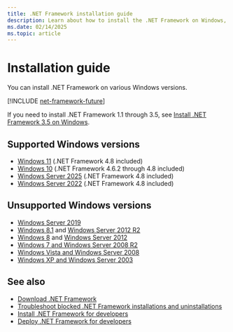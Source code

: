 ```yaml
---
title: .NET Framework installation guide
description: Learn about how to install the .NET Framework on Windows, and which versions of Windows support .NET Framework.
ms.date: 02/14/2025
ms.topic: article
---
```

# Installation guide

You can install .NET Framework on various Windows versions.

[!INCLUDE [net-framework-future](../../../includes/net-framework-future.md)]

If you need to install .NET Framework 1.1 through 3.5, see [Install .NET Framework 3.5 on Windows](dotnet-35-windows.md).

## Supported Windows versions

- [Windows 11](on-windows-and-server.md#windows-11) (.NET Framework 4.8 included)
- [Windows 10](on-windows-and-server.md#windows-10) (.NET Framework 4.6.2 through 4.8 included)
- [Windows Server 2025](on-windows-and-server.md#windows-server) (.NET Framework 4.8 included)
- [Windows Server 2022](on-windows-and-server.md#windows-server) (.NET Framework 4.8 included)

## Unsupported Windows versions

- [Windows Server 2019](on-windows-and-server.md#windows-server)
- [Windows 8.1](on-windows-and-server.md#windows-81-8-7-vista-xp) and [Windows Server 2012 R2](on-windows-and-server.md#windows-server)
- [Windows 8](on-windows-and-server.md#windows-81-8-7-vista-xp) and [Windows Server 2012](on-windows-and-server.md#windows-server)
- [Windows 7 and Windows Server 2008 R2](/previous-versions/dotnet/framework/install/on-windows-7)
- [Windows Vista and Windows Server 2008](/previous-versions/dotnet/framework/install/on-windows-vista)
- [Windows XP and Windows Server 2003](/previous-versions/dotnet/framework/install/on-windows-xp)

## See also

- [Download .NET Framework](https://dotnet.microsoft.com/download)
- [Troubleshoot blocked .NET Framework installations and uninstallations](troubleshoot-blocked-installations-and-uninstallations.md)
- [Install .NET Framework for developers](guide-for-developers.md)
- [Deploy .NET Framework for developers](../deployment/deployment-guide-for-developers.md)
